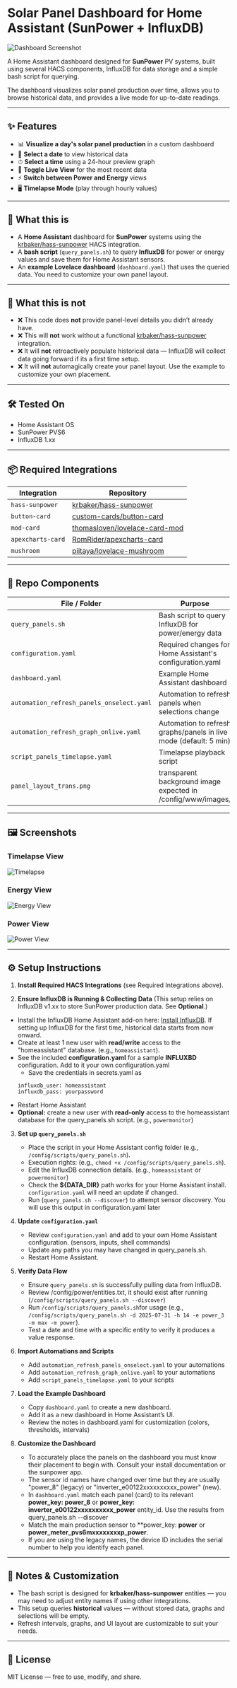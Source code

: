 # Solar Panel Dashboard for Home Assistant (SunPower + InfluxDB)

![Dashboard Screenshot](screenshots/3.png)

A Home Assistant dashboard designed for **SunPower** PV systems, built using several HACS components, InfluxDB for data storage and a simple bash script for querying.

The dashboard visualizes solar panel production over time, allows you to browse historical data, and provides a live mode for up-to-date readings.

---

## ✨ Features

- 📊 **Visualize a day's solar panel production** in a custom dashboard
- 📅 **Select a date** to view historical data
- ⏱ **Select a time** using a 24-hour preview graph
- 🔄 **Toggle Live View** for the most recent data
- ⚡ **Switch between Power and Energy** views
- 🖥 **Timelapse Mode** (play through hourly values)

---

## 📖 What this is

- A **Home Assistant** dashboard for **SunPower** systems using the [krbaker/hass-sunpower](https://github.com/krbaker/hass-sunpower) HACS integration.
- A **bash script** (`query_panels.sh`) to query **InfluxDB** for power or energy values and save them for Home Assistant sensors.
- An **example Lovelace dashboard** (`dashboard.yaml`) that uses the queried data.  You need to customize your own panel layout.

---

## 🚫 What this is not

- ❌ This code does **not** provide panel-level details you didn’t already have.
- ❌ This will **not** work without a functional [krbaker/hass-sunpower](https://github.com/krbaker/hass-sunpower) integration.
- ❌ It will **not** retroactively populate historical data — InfluxDB will collect data going forward if its a first time setup.
- ❌ It will **not** automagically create your panel layout.  Use the example to customize your own placement.   

---

## 🛠 Tested On

- Home Assistant OS
- SunPower PVS6
- InfluxDB 1.xx

---

## 📦 Required Integrations

| Integration      | Repository                                    |
|-------------------|-----------------------------------------------|
| `hass-sunpower`   | [krbaker/hass-sunpower](https://github.com/krbaker/hass-sunpower) |
| `button-card`     | [custom-cards/button-card](https://github.com/custom-cards/button-card) |
| `mod-card`        | [thomasloven/lovelace-card-mod](https://github.com/thomasloven/lovelace-card-mod) |
| `apexcharts-card` | [RomRider/apexcharts-card](https://github.com/RomRider/apexcharts-card) |
| `mushroom`        | [piitaya/lovelace-mushroom](https://github.com/piitaya/lovelace-mushroom) |

---

## 📂 Repo Components

| File / Folder                       | Purpose                                                   |
|------------------------------------|-----------------------------------------------------------|
| `query_panels.sh`                   | Bash script to query InfluxDB for power/energy data   |
| `configuration.yaml`                | Required changes for Home Assistant's configuration.yaml  |
| `dashboard.yaml`                    | Example Home Assistant dashboard  |
| `automation_refresh_panels_onselect.yaml` | Automation to refresh panels when selections change   |
| `automation_refresh_graph_onlive.yaml`     | Automation to refresh graphs/panels in live mode (default: 5 min) |
| `script_panels_timelapse.yaml` | Timelapse playback script   |
| `panel_layout_trans.png` | transparent background image expected in /config/www/images/

---

## 🖼 Screenshots

### Timelapse View
![Timelapse](screenshots/1.png)

### Energy View
![Energy View](screenshots/2.png)

### Power View
![Power View](screenshots/3.png)

---

## ⚙️ Setup Instructions

1. **Install Required HACS Integrations** (see Required Integrations above).

2. **Ensure InfluxDB is Running & Collecting Data**
(This setup relies on InfluxDB v1.xx to store SunPower production data.  See **Optional**.)
  - Install the InfluxDB Home Assistant add-on here: [Install InfluxDB](https://my.home-assistant.io/redirect/supervisor_addon/?addon=a0d7b954_influxdb&repository_url=https%3A%2F%2Fgithub.com%2Fhassio-addons%2Frepository).  If setting up InfluxDB for the first time, historical data starts from now onward.
  - Create at least 1 new user with **read/write** access to the "homeassistant" database. (e.g., `homeassistant`).
  - See the included **configuration.yaml** for a sample **INFLUXBD** configuration. Add to it your own configuration.yaml
     - Save the credentials in secrets.yaml as
     ```
     influxdb_user: homeassistant
     influxdb_pass: yourpassword
     ```
  - Restart Home Assistant
  - **Optional:** create a new user with **read-only** access to the homeassistant database for the query_panels.sh script.  (e.g., `powermonitor`)

3. **Set up `query_panels.sh`**
   - Place the script in your Home Assistant config folder (e.g., `/config/scripts/query_panels.sh`).
   - Execution rights:   (e.g., `chmod +x /config/scripts/query_panels.sh`).
   - Edit the InfluxDB connection details. (e.g., `homeassistant` or `powermonitor`)
   - Check the **${DATA_DIR}** path works for your Home Assistant install. `configuration.yaml` will need an update if changed.
   - Run (`query_panels.sh --discover`) to attempt sensor discovery. You will use this output in configuration.yaml later

4. **Update `configuration.yaml`**  
   - Review `configuration.yaml` and add to your own Home Assistant configuration. (sensors, inputs, shell commands)
   - Update any paths you may have changed in query_panels.sh.
   - Restart Home Assistant.

5. **Verify Data Flow**  
   - Ensure `query_panels.sh` is successfully pulling data from InfluxDB.
   - Review /config/power/entities.txt, it should exist after running (`/config/scripts/query_panels.sh --discover`)
   - Run `/config/scripts/query_panels.sh`for usage (e.g., `/config/scripts/query_panels.sh -d 2025-07-31 -h 14 -e power_3 -m max -m power`).
   - Test a date and time with a specific entity to verify it produces a value response.

6. **Import Automations and Scripts**  
   - Add `automation_refresh_panels_onselect.yaml` to your automations
   - Add `automation_refresh_graph_onlive.yaml` to your automations
   - Add `script_panels_timelapse.yaml` to your scripts

7. **Load the Example Dashboard**  
   - Copy `dashboard.yaml` to create a new dashboard.
   - Add it as a new dashboard in Home Assistant’s UI.
   - Review the notes in dashboard.yaml for customization (colors, thresholds, intervals)

8. **Customize the Dashboard**
   - To accurately place the panels on the dashboard you must know their placement to begin with.  Consult your install documentation or the sunpower app.
   - The sensor id names have changed over time but they are usually "power_8" (legacy) or "inverter_e00122xxxxxxxxxx_power" (new).
   - In `dashboard.yaml` match each panel (card) to its relevant  **power_key: power_8**  or  **power_key: inverter_e00122xxxxxxxxxx_power** entity_id.  Use the results from query_panels.sh --discover
   - Match the main production sensor to **power_key: **power** or **power_meter_pvs6mxxxxxxxxp_power**.
   - If you are using the legacy names, the device ID includes the serial number to help you identify each panel.

---

## 🧩 Notes & Customization

- The bash script is designed for **krbaker/hass-sunpower** entities — you may need to adjust entity names if using other integrations.
- This setup queries **historical** values — without stored data, graphs and selections will be empty.
- Refresh intervals, graphs, and UI layout are customizable to suit your needs.

---

## 📄 License

MIT License — free to use, modify, and share.
